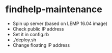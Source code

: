 # findhelp-maintenance

* Spin up server (based on LEMP 16.04 image)
* Check public IP address
* Set it in config.rb
* ./deploy.sh <public IP address>
* Change floating IP address
